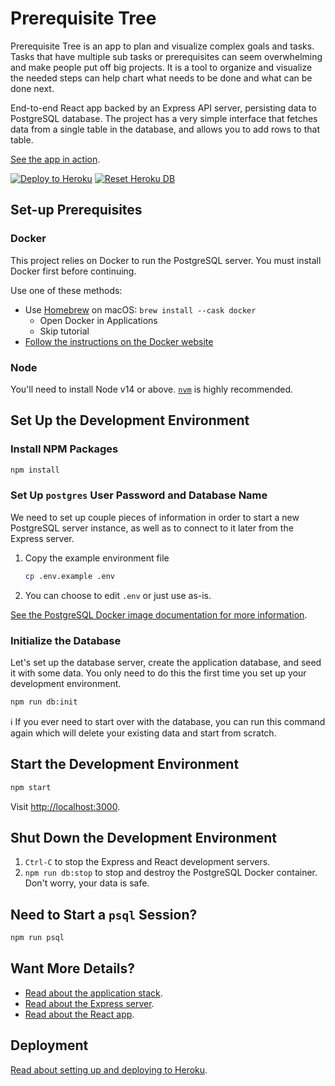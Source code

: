 # Prerequisite Tree

Prerequisite Tree is an app to plan and visualize complex goals and tasks. 
Tasks that have multiple sub tasks or prerequisites can seem overwhelming and make people put off big projects. It is a tool to organize and visualize the needed steps can help chart what needs to be done and what can be done next.

End-to-end React app backed by an Express API server, persisting data to
PostgreSQL database. The project has a very simple interface that fetches data
from a single table in the database, and allows you to add rows to that table.

[See the app in action][live].

[![Deploy to Heroku][deploy-badge]][deploy-workflow]
[![Reset Heroku DB][reset-badge]][reset-workflow]

## Set-up Prerequisites

### Docker

This project relies on Docker to run the PostgreSQL server. You must install
Docker first before continuing.

Use one of these methods:

- Use [Homebrew][] on macOS: `brew install --cask docker`
   - Open Docker in Applications
   - Skip tutorial 
- [Follow the instructions on the Docker website][docker-www]

### Node

You'll need to install Node v14 or above. [`nvm`][nvm] is highly recommended.

## Set Up the Development Environment

### Install NPM Packages

```sh
npm install
```

### Set Up `postgres` User Password and Database Name

We need to set up couple pieces of information in order to start a new
PostgreSQL server instance, as well as to connect to it later from the Express
server.

1. Copy the example environment file

   ```sh
   cp .env.example .env
   ```

2. You can choose to edit `.env` or just use as-is.

[See the PostgreSQL Docker image documentation for more
information][dh-postgres].

### Initialize the Database

Let's set up the database server, create the application database, and seed it
with some data. You only need to do this the first time you set up your
development environment.

```sh
npm run db:init
```

ℹ️ If you ever need to start over with the database, you can run this command
again which will delete your existing data and start from scratch.

## Start the Development Environment

```sh
npm start
```

Visit <http://localhost:3000>.

## Shut Down the Development Environment

1. `Ctrl-C` to stop the Express and React development servers.
1. `npm run db:stop` to stop and destroy the PostgreSQL Docker container. Don't
   worry, your data is safe.

## Need to Start a `psql` Session?

```sh
npm run psql
```

## Want More Details?

- [Read about the application stack](docs/application-stack.md).
- [Read about the Express server](server/README.md).
- [Read about the React app](app/README.md).

## Deployment

[Read about setting up and deploying to Heroku](docs/deployment.md).

[deploy-badge]: https://github.com/picaq/prerequisite-tree/actions/workflows/deploy.yaml/badge.svg
[deploy-workflow]: https://github.com/picaq/prerequisite-tree/actions/workflows/deploy.yaml
[dh-postgres]: https://hub.docker.com/_/postgres
[docker-www]: https://docs.docker.com/get-docker/
[homebrew]: https://brew.sh
[live]: https://prerequisite.herokuapp.com
[nvm]: https://github.com/nvm-sh/nvm
[reset-badge]: https://github.com/picaq/prerequisite-tree/actions/workflows/reset-db.yml/badge.svg
[reset-workflow]: https://github.com/picaq/prerequisite-tree/actions/workflows/reset-db.yml
